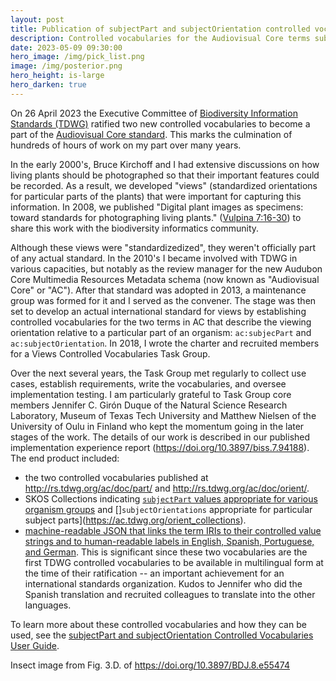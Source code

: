 ```yaml
---
layout: post
title: Publication of subjectPart and subjectOrientation controlled vocabularies
description: Controlled vocabularies for the Audiovisual Core terms subjectPart and subjectOrientation have been published by Biodiversity Information Standards (TDWG). This is the culmination of five years of work by the Views Controlled Vocabularies Task Group, which I convened. 
date: 2023-05-09 09:30:00
hero_image: /img/pick_list.png
image: /img/posterior.png
hero_height: is-large
hero_darken: true
---
```


On 26 April 2023 the Executive Committee of [Biodiversity Information Standards (TDWG)](https://www.tdwg.org/) ratified two new controlled vocabularies to become a part of the [Audiovisual Core standard](https://ac.tdwg.org/). This marks the culmination of hundreds of hours of work on my part over many years.

In the early 2000's, Bruce Kirchoff and I had extensive discussions on how living plants should be photographed so that their important features could be recorded. As a result, we developed "views" (standardized orientations for particular parts of the plants) that were important for capturing this information. In 2008, we published "Digital plant images as specimens: toward standards for photographing living plants." ([Vulpina 7:16-30](http://www.cals.ncsu.edu/plantbiology/ncsc/vulpia/pdf/Baskauf_&_Kirchoff_Digital_Plant_Images.pdf)) to share this work with the biodiversity informatics community.

Although these views were "standardizedized", they weren't officially part of any actual standard. In the 2010's I became involved with TDWG in various capacities, but notably as the review manager for the new Audubon Core Multimedia Resources Metadata schema (now known as "Audiovisual Core" or "AC"). After that standard was adopted in 2013, a maintenance group was formed for it and I served as the convener. The stage was then set to develop an actual international standard for views by establishing controlled vocabularies for the two terms in AC that describe the viewing orientation relative to a particular part of an organism: `ac:subjecPart` and `ac:subjectOrientation`. In 2018, I wrote the charter and recruited members for a Views Controlled Vocabularies Task Group.

Over the next several years, the Task Group met regularly to collect use cases, establish requirements, write the vocabularies, and oversee implementation testing. I am particularly grateful to Task Group core members Jennifer C. Girón Duque of the Natural Science Research Laboratory, Museum of Texas Tech University and Matthew Nielsen of the University of Oulu in Finland who kept the momentum going in the later stages of the work. The details of our work is described in our published implementation experience report (<https://doi.org/10.3897/biss.7.94188>). The end product included:

- the two controlled vocabularies published at <http://rs.tdwg.org/ac/doc/part/> and <http://rs.tdwg.org/ac/doc/orient/>.
- SKOS Collections indicating [`subjectPart` values appropriate for various organism groups](https://ac.tdwg.org/part_collections) and []`subjectOrientations` appropriate for particular subject parts](https://ac.tdwg.org/orient_collections).
- [machine-readable JSON that links the term IRIs to their controlled value strings and to human-readable labels in English, Spanish, Portuguese, and German](https://tdwg.github.io/rs.tdwg.org/#audiovisual-core-controlled-vocabularies). This is significant since these two vocabularies are the first TDWG controlled vocabularies to be available in multilingual form at the time of their ratification -- an important achievement for an international standards organization. Kudos to Jennifer who did the Spanish translation and recruited colleagues to translate into the other languages.

To learn more about these controlled vocabularies and how they can be used, see the [subjectPart and subjectOrientation Controlled Vocabularies User Guide](https://github.com/tdwg/ac/blob/master/views/views_user_guide.pdf).

Insect image from Fig. 3.D. of <https://doi.org/10.3897/BDJ.8.e55474>
